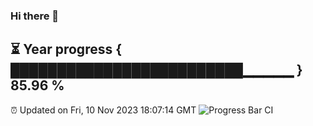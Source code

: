### Hi there 👋
⏳ Year progress { █████████████████████████▁▁▁▁▁ } 85.96 %
---
⏰ Updated on Fri, 10 Nov 2023 18:07:14 GMT
![Progress Bar CI](https://github.com/Moyi321/Moyi321/workflows/Progress%20Bar%20CI/badge.svg)
